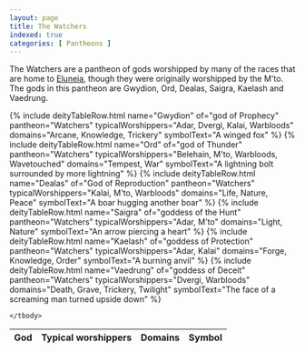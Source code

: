 ```yaml
---
layout: page
title: The Watchers
indexed: true
categories: [ Pantheons ]
---
```


The Watchers are a pantheon of gods worshipped by many of the races that are home to [Eluneia](/locations/eluneia), though they were originally worshipped by the M'to. The gods in this pantheon are Gwydion, Ord, Dealas, Saigra, Kaelash and Vaedrung. 

<table>
    <thead>
        <tr>
            <th class="text-center">God</th>
            <th class="text-center">Typical worshippers</th>
            <th class="text-center">Domains</th>
            <th class="text-center">Symbol</th>
        </tr>
    </thead>
    <tbody>
    {% include deityTableRow.html 
                name="Gwydion" 
                of="god of Prophecy" 
                pantheon="Watchers"
                typicalWorshippers="Adar, Dvergi, Kalai, Warbloods" 
                domains="Arcane, Knowledge, Trickery" 
                symbolText="A winged fox" %}
    {% include deityTableRow.html 
                name="Ord" 
                of="god of Thunder" 
                pantheon="Watchers"
                typicalWorshippers="Belehain, M'to, Warbloods, Wavetouched" 
                domains="Tempest, War" 
                symbolText="A lightning bolt surrounded by more lightning" %}
    {% include deityTableRow.html 
                name="Dealas" 
                of="God of Reproduction" 
                pantheon="Watchers"
                typicalWorshippers="Kalai, M'to, Warbloods" 
                domains="Life, Nature, Peace" 
                symbolText="A boar hugging another boar" %}
    {% include deityTableRow.html 
                name="Saigra" 
                of="goddess of the Hunt" 
                pantheon="Watchers"
                typicalWorshippers="Adar, M'to" 
                domains="Light, Nature" 
                symbolText="An arrow piercing a heart" %}
    {% include deityTableRow.html 
                name="Kaelash" 
                of="goddess of Protection" 
                pantheon="Watchers"
                typicalWorshippers="Adar, Kalai" 
                domains="Forge, Knowledge, Order" 
                symbolText="A burning anvil" %}
    {% include deityTableRow.html 
                name="Vaedrung" 
                of="goddess of Deceit" 
                pantheon="Watchers"
                typicalWorshippers="Dvergi, Warbloods" 
                domains="Death, Grave, Trickery, Twilight" 
                symbolText="The face of a screaming man turned upside down" %}

    </tbody>
</table>

